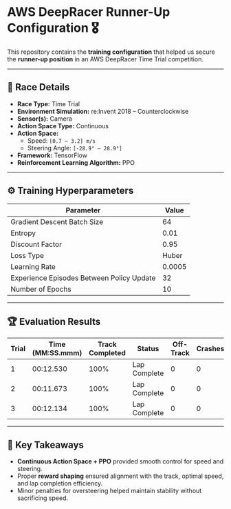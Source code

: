 # AWS DeepRacer Runner-Up Configuration 🎖️

This repository contains the **training configuration** that helped us secure the **runner-up position** in an AWS DeepRacer Time Trial competition.

---

## 🏁 Race Details

- **Race Type:** Time Trial  
- **Environment Simulation:** re:Invent 2018 – Counterclockwise  
- **Sensor(s):** Camera  
- **Action Space Type:** Continuous  
- **Action Space:**  
  - Speed: `[0.7 – 3.2] m/s`  
  - Steering Angle: `[-28.9° – 28.9°]`  
- **Framework:** TensorFlow  
- **Reinforcement Learning Algorithm:** PPO  

---

## ⚙️ Training Hyperparameters

| Parameter | Value |
|-----------|-------|
| Gradient Descent Batch Size | 64 |
| Entropy | 0.01 |
| Discount Factor | 0.95 |
| Loss Type | Huber |
| Learning Rate | 0.0005 |
| Experience Episodes Between Policy Update | 32 |
| Number of Epochs | 10 |

---

## 🏆 Evaluation Results

| Trial | Time (MM:SS.mmm) | Track Completed | Status | Off-Track | Crashes |
|-------|-----------------|----------------|--------|------------|---------|
| 1 | 00:12.530 | 100% | Lap Complete | 0 | 0 |
| 2 | 00:11.673 | 100% | Lap Complete | 0 | 0 |
| 3 | 00:12.134 | 100% | Lap Complete | 0 | 0 |

---

## 🔑 Key Takeaways

- **Continuous Action Space + PPO** provided smooth control for speed and steering.  
- Proper **reward shaping** ensured alignment with the track, optimal speed, and lap completion efficiency.  
- Minor penalties for oversteering helped maintain stability without sacrificing speed.  
